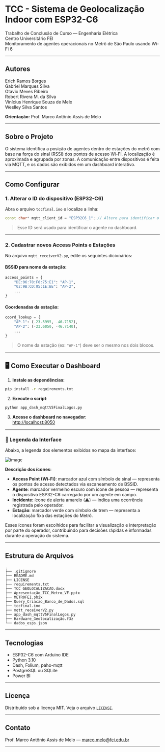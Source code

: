 # TCC - Sistema de Geolocalização Indoor com ESP32-C6

Trabalho de Conclusão de Curso — Engenharia Elétrica  
Centro Universitário FEI  
Monitoramento de agentes operacionais no Metrô de São Paulo usando Wi-Fi 6

---

## Autores

Erich Ramos Borges  
Gabriel Marques Silva  
Otavio Meves Ribeiro  
Robert Rivera M. da Silva  
Vinícius Henrique Souza de Melo  
Weslley Silva Santos  

**Orientação:** Prof. Marco Antônio Assis de Melo

---

## Sobre o Projeto

O sistema identifica a posição de agentes dentro de estações do metrô com base na força do sinal (RSSI) dos pontos de acesso Wi-Fi. A localização é aproximada e agrupada por zonas. A comunicação entre dispositivos é feita via MQTT, e os dados são exibidos em um dashboard interativo.

---

## Como Configurar

### 1. Alterar o ID do dispositivo (ESP32-C6)

Abra o arquivo `tccfinal.ino` e localize a linha:

```cpp
const char* mqtt_client_id = "ESP32C6_1"; // Altere para identificar o dispositivo
```


> Esse ID será usado para identificar o agente no dashboard.

---

### 2. Cadastrar novos Access Points e Estações

No arquivo `mqtt_receiverV2.py`, edite os seguintes dicionários:

#### BSSID para nome da estação:

```python
access_points = {
    "DE:96:70:F0:75:E1": "AP-1",
    "02:9B:CD:05:1E:BE": "AP-2",
    ...
}
```

#### Coordenadas da estação:

```python
coord_lookup = {
    "AP-1": (-23.5995, -46.7152),
    "AP-2": (-23.6050, -46.7140),
    ...
}
```

> O nome da estação (ex: `"AP-1"`) deve ser o mesmo nos dois blocos.

---

## 🖥️ Como Executar o Dashboard

1. **Instale as dependências**:

```bash
pip install -r requirements.txt
```

2. **Execute o script**:

```bash
python app_dash_mqttV5FinalLogos.py
```

3. **Acesse o dashboard no navegador**:  
[http://localhost:8050](http://localhost:8050)

---

### 📌 Legenda da Interface

Abaixo, a legenda dos elementos exibidos no mapa da interface:

![image](https://github.com/user-attachments/assets/73997dca-daf9-4b51-ba8c-2ed991d36df3)

**Descrição dos ícones:**
- **Access Point (Wi-Fi)**: marcador azul com símbolo de sinal — representa os pontos de acesso detectados via escaneamento de BSSID.
- **Agente**: marcador vermelho escuro com ícone de pessoa — representa o dispositivo ESP32-C6 carregado por um agente em campo.
- **Incidente**: ícone de alerta amarelo (⚠️) — indica uma ocorrência registrada pelo operador.
- **Estação**: marcador verde com símbolo de trem — representa a localização fixa das estações do Metrô.

Esses ícones foram escolhidos para facilitar a visualização e interpretação por parte do operador, contribuindo para decisões rápidas e informadas durante a operação do sistema.

---

## Estrutura de Arquivos

```
.
├── .gitignore
├── README.md
├── LICENSE
├── requirements.txt
├── TCC GEOLOCALIZACAO.docx
├── Apresentação_TCC_Metro_VF.pptx
├── METROFEI.pbix
├── Query_Criacao_Banco_de_Dados.sql
├── tccfinal.ino
├── mqtt_receiverV2.py
├── app_dash_mqttV5FinalLogos.py
├── Hardware_Geolocalização.f3z
└── dados_esps.json
```

---

## Tecnologias

- ESP32-C6 com Arduino IDE
- Python 3.10
- Dash, Folium, paho-mqtt
- PostgreSQL ou SQLite
- Power BI

---

## Licença

Distribuído sob a licença MIT. Veja o arquivo [`LICENSE`](LICENSE).

---

## Contato

Prof. Marco Antônio Assis de Melo — marco.melo@fei.edu.br

---
